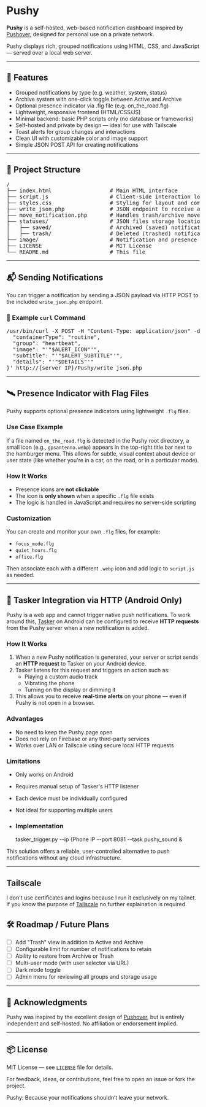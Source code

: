 # Pushy

**Pushy** is a self-hosted, web-based notification dashboard inspired by [Pushover](https://pushover.net), designed for personal use on a private network.

Pushy displays rich, grouped notifications using HTML, CSS, and JavaScript — served over a local web server.

---

## 🔧 Features

- Grouped notifications by type (e.g. weather, system, status)
- Archive system with one-click toggle between Active and Archive
- Optional presence indicator via .flg file (e.g. on_the_road.flg)
- Lightweight, responsive frontend (HTML/CSS/JS)
- Minimal backend: basic PHP scripts only (no database or frameworks)
- Self-hosted and private by design — ideal for use with Tailscale
- Toast alerts for group changes and interactions
- Clean UI with customizable color and image support
- Simple JSON POST API for creating notifications

---

## 📂 Project Structure

<pre>
/
├── index.html                  # Main HTML interface
├── script.js                   # Client-side interaction logic
├── styles.css                  # Styling for layout and components
├── write_json.php              # JSON endpoint to receive and save notifications
├── move_notification.php       # Handles trash/archive moves from the frontend
├── statuses/                   # JSON files storage location
│   ├── saved/                  # Archived (saved) notifications
│   ├── trash/                  # Deleted (trashed) notifications
├── image/                      # Notification and presence icons (e.g., heartbeat.webp)
├── LICENSE                     # MIT License
└── README.md                   # This file
</pre>

---

## 📬 Sending Notifications

You can trigger a notification by sending a JSON payload via HTTP POST to the included `write_json.php` endpoint.

### 🔧 Example `curl` Command

<pre>
/usr/bin/curl -X POST -H "Content-Type: application/json" -d '{
  "containerType": "routine",
  "group": "heartbeat",
  "image": "'"$ALERT_ICON"'",
  "subtitle": "'"$ALERT_SUBTITLE"'",
  "details": "'"$DETAILS"'"
}' http://{server IP}/Pushy/write_json.php
</pre>

---

## 🛰️ Presence Indicator with Flag Files

Pushy supports optional presence indicators using lightweight `.flg` files.

### Use Case Example

If a file named `on_the_road.flg` is detected in the Pushy root directory, a small icon (e.g., `gpsantenna.webp`) appears in the top-right title bar next to the hamburger menu. This allows for subtle, visual context about device or user state (like whether you're in a car, on the road, or in a particular mode).

### How It Works

- Presence icons are **not clickable**
- The icon is **only shown** when a specific `.flg` file exists
- The logic is handled in JavaScript and requires no server-side scripting

### Customization

You can create and monitor your own `.flg` files, for example:

- `focus_mode.flg`
- `quiet_hours.flg`
- `office.flg`

Then associate each with a different `.webp` icon and add logic to `script.js` as needed.

---

## 📱 Tasker Integration via HTTP (Android Only)

Pushy is a web app and cannot trigger native push notifications. To work around this, [Tasker](https://tasker.joaoapps.com/) on Android can be configured to receive **HTTP requests** from the Pushy server when a new notification is added.

### How It Works

1. When a new Pushy notification is generated, your server or script sends an **HTTP request** to Tasker on your Android device.
2. Tasker listens for this request and triggers an action such as:
   - Playing a custom audio track
   - Vibrating the phone
   - Turning on the display or dimming it
3. This allows you to receive **real-time alerts** on your phone — even if Pushy is not open in a browser.

### Advantages

- No need to keep the Pushy page open
- Does not rely on Firebase or any third-party services
- Works over LAN or Tailscale using secure local HTTP requests

### Limitations

- Only works on Android
- Requires manual setup of Tasker's HTTP listener
- Each device must be individually configured
- Not ideal for supporting multiple users

- ### Implementation

  tasker_trigger.py --ip {Phone IP --port 8081 --task pushy_sound &

This solution offers a reliable, user-controlled alternative to push notifications without any cloud infrastructure.

---

## Tailscale
I don't use certificates and logins because I run it exclusively on my tailnet.  If you know the purpose of [Tailscale](https://tailscale.com) no further explaination is required.

## 🛠️ Roadmap / Future Plans

- [ ] Add "Trash" view in addition to Active and Archive  
- [ ] Configurable limit for number of notifications to retain  
- [ ] Ability to restore from Archive or Trash  
- [ ] Multi-user mode (with user selector via URL)  
- [ ] Dark mode toggle  
- [ ] Admin menu for reviewing all groups and storage usage  

---

## 🙏 Acknowledgments

Pushy was inspired by the excellent design of [Pushover](https://pushover.net), but is entirely independent and self-hosted. No affiliation or endorsement implied.

---

## 📦 License

MIT License — see [`LICENSE`](LICENSE) file for details.

For feedback, ideas, or contributions, feel free to open an issue or fork the project.

Pushy: Because your notifications shouldn’t leave your network.



